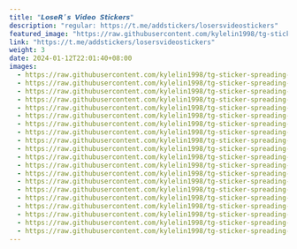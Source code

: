 ```yaml
---
title: "𝙇𝙤𝙨𝙚𝙍’𝙨 𝙑𝙞𝙙𝙚𝙤 𝙎𝙩𝙞𝙘𝙠𝙚𝙧𝙨"
description: "regular: https://t.me/addstickers/losersvideostickers"
featured_image: "https://raw.githubusercontent.com/kylelin1998/tg-sticker-spreading-worldwide-images/main/img/17f2f14f-64f1-4a53-a32d-58bc0f1f6a49.jpg"
link: "https://t.me/addstickers/losersvideostickers"
weight: 3
date: 2024-01-12T22:01:40+08:00
images:
  - https://raw.githubusercontent.com/kylelin1998/tg-sticker-spreading-worldwide-images/main/img/17f2f14f-64f1-4a53-a32d-58bc0f1f6a49.jpg
  - https://raw.githubusercontent.com/kylelin1998/tg-sticker-spreading-worldwide-images/main/img/de295cc5-7724-47de-8585-606363f0fe6f.jpg
  - https://raw.githubusercontent.com/kylelin1998/tg-sticker-spreading-worldwide-images/main/img/db393109-9cf9-4e91-8d85-c853badf5e02.jpg
  - https://raw.githubusercontent.com/kylelin1998/tg-sticker-spreading-worldwide-images/main/img/7a6dd041-35c3-4e2a-80e2-0bd942b0621d.jpg
  - https://raw.githubusercontent.com/kylelin1998/tg-sticker-spreading-worldwide-images/main/img/dd2f32c2-7cd3-46da-8607-15e13f463eba.jpg
  - https://raw.githubusercontent.com/kylelin1998/tg-sticker-spreading-worldwide-images/main/img/45048857-9963-46e0-96f5-d36bbc3e548e.jpg
  - https://raw.githubusercontent.com/kylelin1998/tg-sticker-spreading-worldwide-images/main/img/45735736-0acc-4a47-845d-c6e53553f552.jpg
  - https://raw.githubusercontent.com/kylelin1998/tg-sticker-spreading-worldwide-images/main/img/740fa740-ba5d-43ad-8aee-19f3811b021b.jpg
  - https://raw.githubusercontent.com/kylelin1998/tg-sticker-spreading-worldwide-images/main/img/390aca9e-2959-4bc0-853a-4548ff6d65ef.jpg
  - https://raw.githubusercontent.com/kylelin1998/tg-sticker-spreading-worldwide-images/main/img/398bae92-f8d7-49ea-a836-5881d93271f9.jpg
  - https://raw.githubusercontent.com/kylelin1998/tg-sticker-spreading-worldwide-images/main/img/e781f899-6593-4547-8cb1-bf9920fff18e.jpg
  - https://raw.githubusercontent.com/kylelin1998/tg-sticker-spreading-worldwide-images/main/img/8ddc51f6-020d-43a3-8954-1b602d74bb1d.jpg
  - https://raw.githubusercontent.com/kylelin1998/tg-sticker-spreading-worldwide-images/main/img/7921ce96-8f85-4632-8123-9e121f873247.jpg
  - https://raw.githubusercontent.com/kylelin1998/tg-sticker-spreading-worldwide-images/main/img/8731399a-93cb-4e79-aa0c-7d1124a8e4b0.jpg
  - https://raw.githubusercontent.com/kylelin1998/tg-sticker-spreading-worldwide-images/main/img/635ef008-1893-4d9c-acd2-ca36fcde8473.jpg
  - https://raw.githubusercontent.com/kylelin1998/tg-sticker-spreading-worldwide-images/main/img/793d2441-f432-4a65-a1fa-b382e619de2f.jpg
  - https://raw.githubusercontent.com/kylelin1998/tg-sticker-spreading-worldwide-images/main/img/0ecca7a3-47f4-4dae-a235-ceac918bba74.jpg
  - https://raw.githubusercontent.com/kylelin1998/tg-sticker-spreading-worldwide-images/main/img/56b32b46-79ce-44b9-94e3-40c7369c8539.jpg
  - https://raw.githubusercontent.com/kylelin1998/tg-sticker-spreading-worldwide-images/main/img/354ea90b-f0c2-4a9f-9365-a148266ba244.jpg
  - https://raw.githubusercontent.com/kylelin1998/tg-sticker-spreading-worldwide-images/main/img/199a5d92-4ee8-4f7c-92e4-facce5f3544d.jpg
---
```

